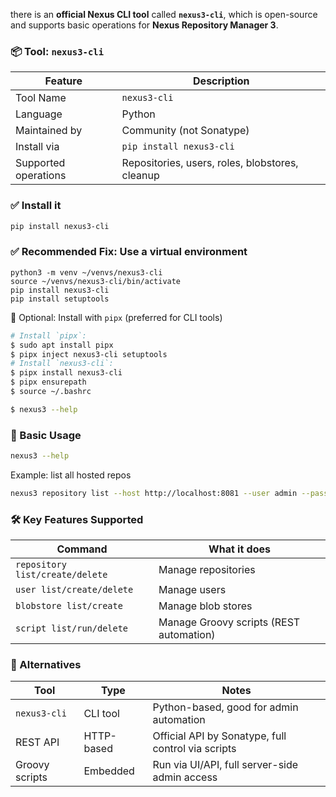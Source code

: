there is an **official Nexus CLI tool** called **`nexus3-cli`**, which is open-source and supports basic operations for **Nexus Repository Manager 3**.

### 📦 Tool: `nexus3-cli`

|Feature|Description|
|---|---|
|Tool Name|`nexus3-cli`|
|Language|Python|
|Maintained by|Community (not Sonatype)|
|Install via|`pip install nexus3-cli`|
|Supported operations|Repositories, users, roles, blobstores, cleanup|
### ✅ Install it

```bash
pip install nexus3-cli
```

### ✅ Recommended Fix: Use a **virtual environment**
```
python3 -m venv ~/venvs/nexus3-cli
source ~/venvs/nexus3-cli/bin/activate
pip install nexus3-cli
pip install setuptools
```

🧪 Optional: Install with `pipx` (preferred for CLI tools)

```bash
# Install `pipx`:
$ sudo apt install pipx
$ pipx inject nexus3-cli setuptools
# Install `nexus3-cli`:
$ pipx install nexus3-cli
$ pipx ensurepath
$ source ~/.bashrc

$ nexus3 --help
```
### 🔧 Basic Usage

```bash
nexus3 --help
```

Example: list all hosted repos

```bash
nexus3 repository list --host http://localhost:8081 --user admin --password 'yourpass'
```

### 🛠️ Key Features Supported

|Command|What it does|
|---|---|
|`repository list/create/delete`|Manage repositories|
|`user list/create/delete`|Manage users|
|`blobstore list/create`|Manage blob stores|
|`script list/run/delete`|Manage Groovy scripts (REST automation)|
### 🧩 Alternatives

|Tool|Type|Notes|
|---|---|---|
|`nexus3-cli`|CLI tool|Python-based, good for admin automation|
|REST API|HTTP-based|Official API by Sonatype, full control via scripts|
|Groovy scripts|Embedded|Run via UI/API, full server-side admin access|
